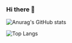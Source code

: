 ### Hi there 👋
![Anurag's GitHub stats](https://github-readme-stats.vercel.app/api?username=julieniut&theme=algolia&show_icons=true)

![Top Langs](https://github-readme-stats.vercel.app/api/top-langs/?username=julieniut&theme=algolia&show_icons=true)

